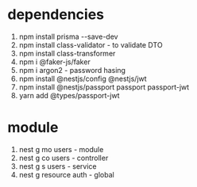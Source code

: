# dependencies 
1. npm install prisma --save-dev
2. npm install class-validator - to validate DTO
3. npm install class-transformer
4. npm i @faker-js/faker
5. npm i argon2 - password hasing
6. npm install @nestjs/config @nestjs/jwt
7. npm install @nestjs/passport passport passport-jwt
8. yarn add @types/passport-jwt


# module
1. nest g mo users  - module   
2. nest g co users  - controller
3. nest g s users   - service
4. nest g resource auth - global
